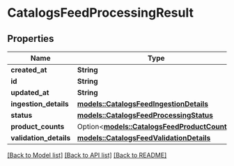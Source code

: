 # CatalogsFeedProcessingResult

## Properties

Name | Type | Description | Notes
------------ | ------------- | ------------- | -------------
**created_at** | **String** |  | 
**id** | **String** |  | 
**updated_at** | **String** |  | 
**ingestion_details** | [**models::CatalogsFeedIngestionDetails**](CatalogsFeedIngestionDetails.md) |  | 
**status** | [**models::CatalogsFeedProcessingStatus**](CatalogsFeedProcessingStatus.md) |  | 
**product_counts** | Option<[**models::CatalogsFeedProductCounts**](CatalogsFeedProductCounts.md)> |  | 
**validation_details** | [**models::CatalogsFeedValidationDetails**](CatalogsFeedValidationDetails.md) |  | 

[[Back to Model list]](../README.md#documentation-for-models) [[Back to API list]](../README.md#documentation-for-api-endpoints) [[Back to README]](../README.md)


